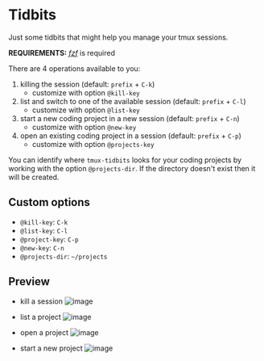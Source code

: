 # Tidbits

Just some tidbits that might help you manage your tmux sessions.

**REQUIREMENTS:** [*fzf*](https://github.com/junegunn/fzf) is required

There are 4 operations available to you:
1. killing the session (default: `prefix` + `C-k`)
    - customize with option `@kill-key`
2. list and switch to one of the available session (default: `prefix` + `C-l`)
    - customize with option `@list-key`
3. start a new coding project in a new session (default: `prefix` + `C-n`)
    - customize with option `@new-key`
4. open an existing coding project in a session (default: `prefix` + `C-p`)
    - customize with option `@projects-key`

You can identify where `tmux-tidbits` looks for your coding projects
by working with the option `@projects-dir`. If the directory doesn't exist
then it will be created.

## Custom options
- `@kill-key`: `C-k`
- `@list-key`: `C-l`
- `@project-key`: `C-p`
- `@new-key`: `C-n`
- `@projects-dir`: `~/projects`

## Preview
- kill a session
![image](https://user-images.githubusercontent.com/45215137/169681209-95713cb5-f514-494b-b411-52d4b7e34ae2.png)

- list a project
![image](https://user-images.githubusercontent.com/45215137/169681162-893b5180-8fa0-4cdc-bf9d-41cb338483cb.png)

- open a project
![image](https://user-images.githubusercontent.com/45215137/169681121-45750275-98ac-4599-9b3f-84e64a63ad68.png)

- start a new project
![image](https://user-images.githubusercontent.com/45215137/169681236-412ba4da-4af9-4959-951c-24b1e180a496.png)
